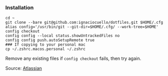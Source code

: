 ### Installation

```
cd ~
git clone --bare git@github.com:ignaciocuello/dotfiles.git $HOME/.cfg
alias config='/usr/bin/git --git-dir=$HOME/.cfg/ --work-tree=$HOME'
config checkout
config config --local status.showUntrackedFiles no
config config push.autoSetupRemote true
### If copying to your personal mac
cp ~/.zshrc.macos.personal ~/.zshrc
```

Remove any existing files if `config checkout` fails, then try again.

Source: [Atlassian](https://www.atlassian.com/git/tutorials/dotfiles)

